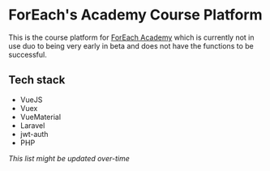 # ForEach's Academy Course Platform

This is the course platform for [ForEach Academy](https://www.foreach.acedemy) which is currently not in use duo to being very early in beta and does not have the functions to be successful.  

## Tech stack

- VueJS
- Vuex
- VueMaterial
- Laravel
- jwt-auth
- PHP

<i>This list might be updated over-time</i>